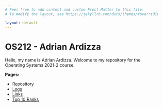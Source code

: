 ```yaml
---
# Feel free to add content and custom Front Matter to this file.
# To modify the layout, see https://jekyllrb.com/docs/themes/#overriding-theme-defaults

layout: default
---
```

# OS212 - Adrian Ardizza
Hello, my name is Adrian Ardizza. Welcome to my repository for the Operating Systems 2021-2 course.

**Pages:**
- [Repository](https://github.com/Meta502/os212)
- [Logs](https://github.com/Meta502/os212/blob/master/TXT/mylog.txt)
- [Links](https://meta502.github.io/os212/LINKS)
- [Top 10 Ranks](https://meta502.github.io/os212/TXT/myrank.txt)
